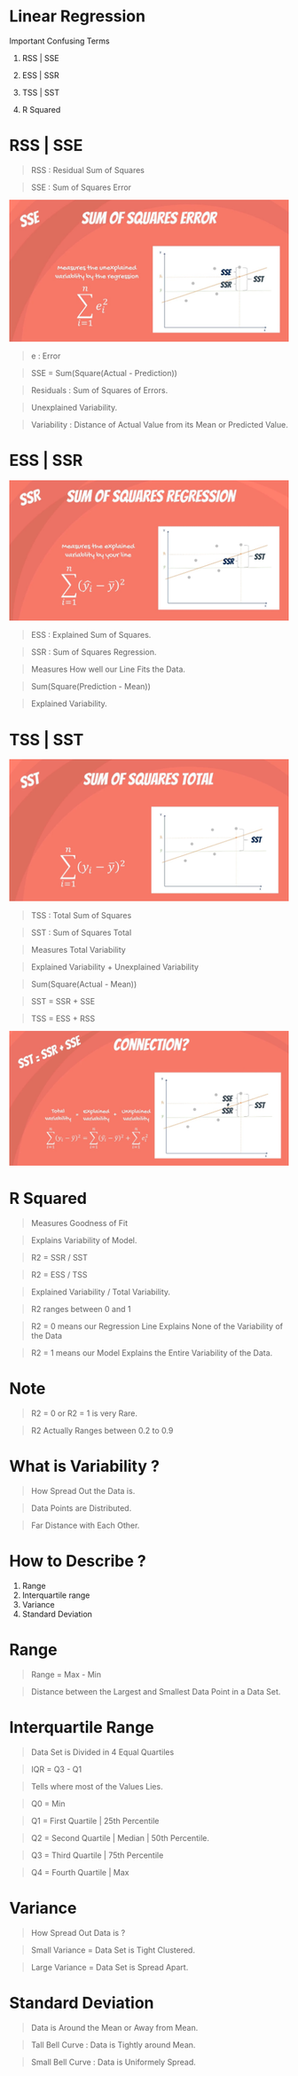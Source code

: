 # Linear Regression

Important Confusing Terms

1. RSS | SSE

2. ESS | SSR

3. TSS | SST

4. R Squared 

# RSS | SSE

> RSS : Residual Sum of Squares

> SSE : Sum of Squares Error

![RSS|SSE](Image/SSE_RSS.jpg)

> e : Error

> SSE = Sum(Square(Actual - Prediction))

> Residuals : Sum of Squares of Errors.

> Unexplained Variability.

> Variability : Distance of Actual Value from its Mean or Predicted Value.


# ESS | SSR

![ESS|SSR](Image/SSR_ESS.jpg)

> ESS : Explained Sum of Squares.

> SSR : Sum of Squares Regression.

> Measures How well our Line Fits the Data.

> Sum(Square(Prediction - Mean))

> Explained Variability.


# TSS | SST

![TSS|SST](Image/SST_TSS.jpg)

> TSS : Total Sum of Squares

> SST : Sum of Squares Total

> Measures Total Variability

> Explained Variability + Unexplained Variability

> Sum(Square(Actual - Mean))

> SST = SSR + SSE

> TSS = ESS + RSS

![TSS](Image/All.jpg)


# R Squared

> Measures Goodness of Fit

> Explains Variability of Model.

> R2 = SSR / SST

> R2 = ESS / TSS

> Explained Variability / Total Variability.

> R2 ranges between 0 and 1

> R2 = 0 means our Regression Line Explains None of the Variability of the Data

> R2 = 1 means our Model Explains the Entire Variability of the Data.

# Note

> R2 = 0 or R2 = 1 is very Rare.

> R2 Actually Ranges between 0.2 to 0.9

# What is Variability ?

> How Spread Out the Data is. 

> Data Points are Distributed.  

> Far Distance with Each Other.


# How to Describe ?

1. Range
2. Interquartile range
3. Variance
4. Standard Deviation

# Range 

> Range = Max - Min

> Distance between the Largest and Smallest Data Point in a Data Set.

# Interquartile Range

> Data Set is Divided in 4 Equal Quartiles

> IQR = Q3 - Q1

> Tells where most of the Values Lies.

> Q0 = Min

> Q1 = First Quartile | 25th Percentile

> Q2 = Second Quartile | Median | 50th Percentile.

> Q3 = Third Quartile | 75th Percentile

> Q4 = Fourth Quartile | Max

# Variance

> How Spread Out Data is ?

> Small Variance = Data Set is Tight Clustered.

> Large Variance = Data Set is Spread Apart.

# Standard Deviation

> Data is Around the Mean or Away from Mean.

> Tall Bell Curve : Data is Tightly around Mean.

> Small Bell Curve : Data is Uniformely Spread.




